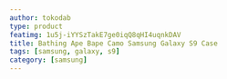 ```yaml
---
author: tokodab
type: product
featimg: 1u5j-iYYSzTakE7ge0iqQ8qHI4uqnkDAV
title: Bathing Ape Bape Camo Samsung Galaxy S9 Case
tags: [samsung, galaxy, s9]
category: [samsung]
---
```

